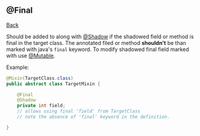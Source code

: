 ## @Final
[Back](mixins.md)

Should be added to along with [@Shadow](shadow.md) if the shadowed field or method is final in the target class. The annotated filed or method **shouldn't** be than marked with java's `final` keyword. To modify shadowed final field marked with use [@Mutable](mutable.md).

Example:
```java
@Mixin(TargetClass.class)
public abstract class TargetMixin {

	@Final
	@Shadow
	private int field; 
	// allows using final 'field' from TargetClass
	// note the absence of 'final' keyword in the definition.

}
```
